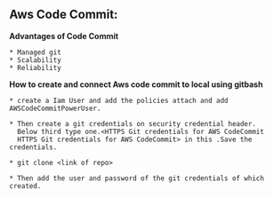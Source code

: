 ## Aws Code Commit:

**Advantages of Code Commit**
```
* Managed git
* Scalability
* Reliability
```

**How to create and connect Aws code commit to local using gitbash**
```
* create a Iam User and add the policies attach and add AWSCodeCommitPowerUser.

* Then create a git credentials on security credential header.
  Below third type one.<HTTPS Git credentials for AWS CodeCommit
  HTTPS Git credentials for AWS CodeCommit> in this .Save the credentials.

* git clone <link of repo>

* Then add the user and password of the git credentials of which created.
```
